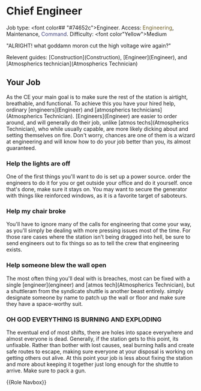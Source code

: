# Chief Engineer
Job type: <font color## "#74652c">Engineer</font>. Access: <font color="#74652c">Engineering</font>, Maintenance, <font color="#45467d">Command</font>. Difficulty: <font color"Yellow">Medium</font>


"ALRIGHT! what goddamn moron cut the high voltage wire again?"

Relevent guides: \[Construction](Construction), \[Engineer](Engineer), and \[Atmospherics technician](Atmospherics Technician)


## Your Job

As the CE your main goal is to make sure the rest of the station is airtight, breathable, and functional. To achieve this you have your hired help, ordinary \[engineers](Engineer) and \[atmospherics technicians](Atmospherics Technician). \[Engineers](Engineer) are easier to order around, and will generally do their job, unlike \[atmos techs](Atmospherics Technician), who while usually capable, are more likely dicking about and setting themselves on fire. Don't worry, chances are one of them is a wizard at engineering and will know how to do your job better than you, its almost guaranteed.




### Help the lights are off

One of the first things you'll want to do is set up a power source. order the engineers to do it for you or get outside your office and do it yourself. once that's done, make sure it stays on. You may want to secure the generator with things like reinforced windows, as it is a favorite target of saboteurs.



### Help my chair broke

You'll have to ignore many of the calls for engineering that come your way, as you'll simply be dealing with more pressing issues most of the time. For those rare cases where the station isn't being dragged into hell, be sure to send engineers out to fix things so as to tell the crew that engineering exists.



### Help someone blew the wall open

The most often thing you'll deal with is breaches, most can be fixed with a single \[engineer](engineer) and \[atmos tech](Atmospherics Technician), but a shuttleram from the syndicate shuttle is another beast entirely. simply designate someone by name to patch up the wall or floor and make sure they have a space-worthy suit.



### OH GOD EVERYTHING IS BURNING AND EXPLODING

The eventual end of most shifts, there are holes into space everywhere and almost everyone is dead. Generally, if the station gets to this point, its unfixable. Rather than bother with lost causes, seal burning halls and create safe routes to escape, making sure everyone at your disposal is working on getting others out alive. At this point your job is less about fixing the station and more about keeping it together just long enough for the shuttle to arrive. Make sure to pack a gun.

{{Role Navbox}}
